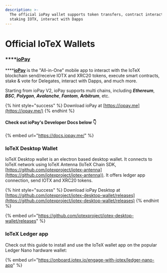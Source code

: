 ```yaml
---
description: >-
  The official ioPay wallet supports token transfers, contract interactions,
  staking IOTX, interact with Dapps
---
```


# Official IoTeX Wallets

### ****[**i**oPay](https://docs.iopay.me/)&#x20;

****[**ioPay**](https://docs.iopay.me/) is the "All-in-One" mobile app to interact with the IoTeX blockchain send/receive IOTX and XRC20 tokens, execute smart contracts, stake & vote for Delegates, interact with Dapps, and much more.

Starting from ioPay V2, ioPay supports multi chains, including _**Ethereum**_, _**BSC**_, _**Polygon**_, _**Avalanche**_, _**Fantom**_, _**Arbitrum**_, etc.&#x20;

{% hint style="success" %}
Download ioPay at [https://iopay.me](https://iopay.me/)
{% endhint %}

#### Check out ioPay's Developer Docs below 👇

{% embed url="https://docs.iopay.me/" %}

### IoTeX Desktop Wallet

IoTeX Desktop wallet is an electron based desktop wallet. It connects to IoTeX network using IoTeX Antenna (IoTeX Chain SDK, [https://github.com/iotexproject/iotex-antenna](https://github.com/iotexproject/iotex-antenna)). It offers ledger app connection, send IOTX and XRC20 tokens.

{% hint style="success" %}
Download ioPay Desktop at [https://github.com/iotexproject/iotex-desktop-wallet/releases](https://github.com/iotexproject/iotex-desktop-wallet/releases)
{% endhint %}

{% embed url="https://github.com/iotexproject/iotex-desktop-wallet/releases" %}

### IoTeX Ledger app

Check out this guide to install and use the IoTeX wallet app on the popular Ledger Nano hardware wallet:

{% embed url="https://onboard.iotex.io/engage-with-iotex/ledger-nano-app" %}

